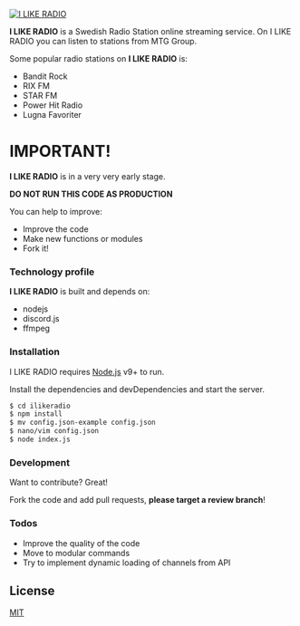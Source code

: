 [![I LIKE RADIO](https://www.ilikeradio.se/wp-content/uploads/2016/02/ilr_fbdefault.jpg)](https://www.ilikeradio.se/)

**I LIKE RADIO** is a Swedish Radio Station online streaming service. On I LIKE RADIO you can listen to stations from MTG Group.

Some popular radio stations on **I LIKE RADIO** is:
  - Bandit Rock
  - RIX FM
  - STAR FM
  - Power Hit Radio
  - Lugna Favoriter

# IMPORTANT!

**I LIKE RADIO** is in a very very early stage.

**DO NOT RUN THIS CODE AS PRODUCTION**


You can help to improve:
  - Improve the code
  - Make new functions or modules
  - Fork it!


### Technology profile

**I LIKE RADIO** is built and depends on:

* nodejs
* discord.js 
* ffmpeg

### Installation

I LIKE RADIO requires [Node.js](https://nodejs.org/) v9+ to run.

Install the dependencies and devDependencies and start the server.

```sh
$ cd ilikeradio
$ npm install
$ mv config.json-example config.json
$ nano/vim config.json
$ node index.js
```



### Development

Want to contribute? Great!

Fork the code and add pull requests, **please target a review branch**!


### Todos

 - Improve the quality of the code
 - Move to modular commands
 - Try to implement dynamic loading of channels from API

License
----
[MIT](https://choosealicense.com/licenses/mit/)